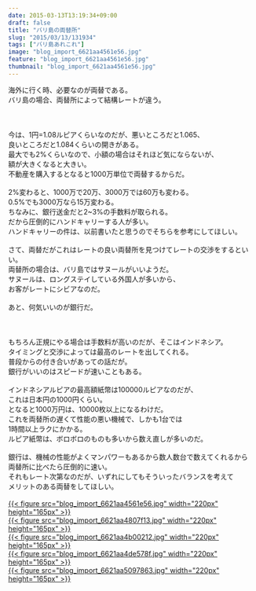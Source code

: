 ```yaml
---
date: 2015-03-13T13:19:34+09:00
draft: false
title: "バリ島の両替所"
slug: "2015/03/13/131934"
tags: ["バリ島あれこれ"]
image: "blog_import_6621aa4561e56.jpg"
feature: "blog_import_6621aa4561e56.jpg"
thumbnail: "blog_import_6621aa4561e56.jpg"
---
```

海外に行く時、必要なのが両替である。<br/>バリ島の場合、両替所によって結構レートが違う。<br/><br/><br/><br/>今は、1円=1.08ルピアくらいなのだが、悪いところだと1.065、<br/>良いところだと1.084くらいの開きがある。<br/>最大でも2%くらいなので、小額の場合はそれほど気にならないが、<br/>額が大きくなると大きい。<br/>不動産を購入するとなると1000万単位で両替するからだ。<br/><br/>2%変わると、1000万で20万、3000万では60万も変わる。<br/>0.5%でも3000万なら15万変わる。<br/>ちなみに、銀行送金だと2~3%の手数料が取られる。<br/>だから圧倒的にハンドキャリーする人が多い。<br/>ハンドキャリーの件は、以前書いたと思うのでそちらを参考にしてほしい。<br/><br/>さて、両替だがこれはレートの良い両替所を見つけてレートの交渉をするといい。<br/>両替所の場合は、バリ島ではサヌールがいいようだ。<br/>サヌールは、ロングステイしている外国人が多いから、<br/>お客がレートにシビアなのだ。<br/><br/>あと、何気いいのが銀行だ。<br/><br/><br/><br/>もちろん正規にやる場合は手数料が高いのだが、そこはインドネシア。<br/>タイミングと交渉によっては最高のレートを出してくれる。<br/>普段からの付き合いがあっての話だが。<br/>銀行がいいのはスピードが速いこともある。<br/><br/>インドネシアルピアの最高額紙幣は100000ルピアなのだが、<br/>これは日本円の1000円くらい。<br/>となると1000万円は、10000枚以上になるわけだ。<br/>これを両替所の遅くて性能の悪い機械で、しかも1台では<br/>1時間以上ラクにかかる。<br/>ルピア紙幣は、ボロボロのものも多いから数え直しが多いのだ。<br/><br/>銀行は、機械の性能がよくマンパワーもあるから数人数台で数えてくれるから<br/>両替所に比べたら圧倒的に速い。<br/>それもレート次第なのだが、いずれにしてもそういったバランスを考えて<br/>メリットのある両替をしてほしい。<br/><br/><a href="blog_import_6621aa46ac8bd.jpg">{{< figure src="blog_import_6621aa4561e56.jpg" width="220px" height="165px" >}}</a><br/><a href="blog_import_6621aa4969c9d.jpg">{{< figure src="blog_import_6621aa4807f13.jpg" width="220px" height="165px" >}}</a><br/><a href="blog_import_6621aa4c69c91.jpg">{{< figure src="blog_import_6621aa4b00212.jpg" width="220px" height="165px" >}}</a><br/><a href="blog_import_6621aa4f30a09.jpg">{{< figure src="blog_import_6621aa4de578f.jpg" width="220px" height="165px" >}}</a><br/><a href="blog_import_6621aa51d330b.jpg">{{< figure src="blog_import_6621aa5097863.jpg" width="220px" height="165px" >}}</a><br/>

